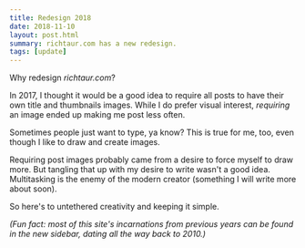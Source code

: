 ```yaml
---
title: Redesign 2018
date: 2018-11-10
layout: post.html
summary: richtaur.com has a new redesign.
tags: [update]
---
```


Why redesign *richtaur.com*?

In 2017, I thought it would be a good idea to require all posts to have their own title and thumbnails images. While I do prefer visual interest, *requiring* an image ended up making me post less often.

Sometimes people just want to type, ya know? This is true for me, too, even though I like to draw and create images.

Requiring post images probably came from a desire to force myself to draw more. But tangling that up with my desire to write wasn't a good idea. Multitasking is the enemy of the modern creator (something I will write more about soon).

So here's to untethered creativity and keeping it simple.

*(Fun fact: most of this site's incarnations from previous years can be found in the new sidebar, dating all the way back to 2010.)*
